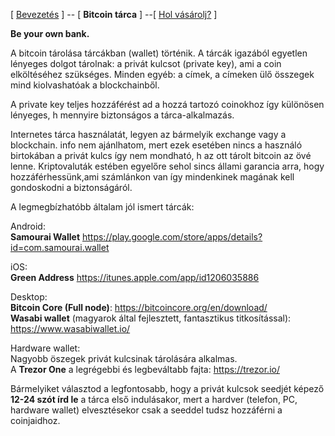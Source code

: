 [ [Bevezetés](README.md) ]  -- [  **Bitcoin tárca** ] --[ [Hol vásárolj?](vasarlas.md) ]

**Be your own bank.**

A bitcoin tárolása tárcákban (wallet) történik. A tárcák igazából egyetlen lényeges dolgot tárolnak: a privát kulcsot (private key), ami a coin elköltéséhez szükséges. 
Minden egyéb: a címek, a címeken ülő összegek mind kiolvashatóak a blockchainből. 

A private key teljes hozzáférést ad a hozzá tartozó coinokhoz így különösen lényeges, h mennyire biztonságos a tárca-alkalmazás.

Internetes tárca használatát, legyen az bármelyik exchange vagy a blockchain. info nem ajánlhatom, mert ezek esetében nincs a használó birtokában a privát kulcs így nem mondható, h az ott tárolt bitcoin az övé lenne. Kriptovaluták estében egyelőre sehol sincs állami garancia arra, hogy hozzáférhessünk,ami számlánkon van így mindenkinek magának kell gondoskodni a biztonságáról. 

A legmegbízhatóbb általam jól ismert tárcák:

Android: \
**Samourai Wallet**
https://play.google.com/store/apps/details?id=com.samourai.wallet

iOS: \
**Green Address**
https://itunes.apple.com/app/id1206035886

Desktop: \
**Bitcoin Core (Full node)**: https://bitcoincore.org/en/download/ \
**Wasabi wallet** (magyarok által fejlesztett, fantasztikus titkosítással):
https://www.wasabiwallet.io/

Hardware wallet:\
Nagyobb öszegek privát kulcsinak tárolására alkalmas. \
A **Trezor One** a legrégebbi és legbeváltabb fajta: https://trezor.io/

Bármelyiket választod a legfontosabb, hogy a privát kulcsok seedjét képező **12-24 szót írd le** a tárca első indulásakor, mert a hardver (telefon, PC, hardware wallet) elvesztésekor csak a seeddel tudsz hozzáférni a coinjaidhoz.
